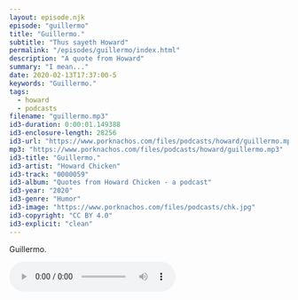 ```yaml
---
layout: episode.njk
episode: "guillermo"
title: "Guillermo."
subtitle: "Thus sayeth Howard"
permalink: "/episodes/guillermo/index.html"
description: "A quote from Howard"
summary: "I mean..."
date: 2020-02-13T17:37:00-5
keywords: "Guillermo."
tags:
  - howard
  - podcasts
filename: "guillermo.mp3"
id3-duration: 0:00:01.149388
id3-enclosure-length: 28256
id3-url: "https://www.porknachos.com/files/podcasts/howard/guillermo.mp3"
mp3: "https://www.porknachos.com/files/podcasts/howard/guillermo.mp3"
id3-title: "Guillermo."
id3-artist: "Howard Chicken"
id3-track: "0000059"
id3-album: "Quotes from Howard Chicken - a podcast"
id3-year: "2020"
id3-genre: "Humor"
id3-image: "https://www.porknachos.com/files/podcasts/chk.jpg"
id3-copyright: "CC BY 4.0"
id3-explicit: "clean"
---
```

Guillermo.

<audio controls>
  <source src="https://www.porknachos.com/files/podcasts/howard/guillermo.mp3">
</audio>
